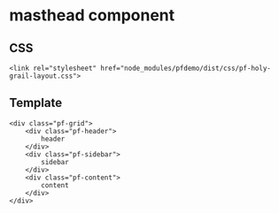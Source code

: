 # masthead component

## CSS

    <link rel="stylesheet" href="node_modules/pfdemo/dist/css/pf-holy-grail-layout.css">    

## Template

    <div class="pf-grid">
        <div class="pf-header">
            header
        </div>
        <div class="pf-sidebar">
            sidebar
        </div>
        <div class="pf-content">
            content
        </div>
    </div>